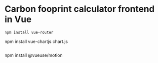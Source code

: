 # Carbon fooprint calculator frontend in Vue
```
npm install vue-router
```
npm install vue-chartjs chart.js
```
```
npm install @vueuse/motion
```
